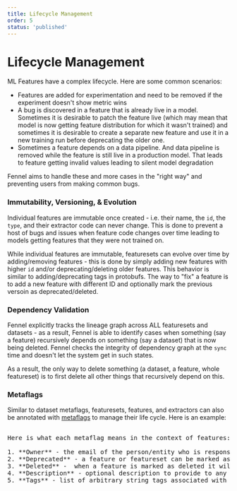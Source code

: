 ```yaml
---
title: Lifecycle Management
order: 5
status: 'published'
---
```


# Lifecycle Management

ML Features have a complex lifecycle. Here are some common scenarios:

* Features are added for experimentation and need to be removed if the experiment doesn't show metric wins
* A bug is discovered in a feature that is already live in a model. Sometimes it is desirable to patch the feature live (which may mean that model is now getting feature distribution for which it wasn't trained) and sometimes it is desirable to create a separate new feature and use it in a new training run before deprecating the older one.&#x20;
* Sometimes a feature depends on a data pipeline. And data pipeline is removed while the feature is still live in a production model. That leads to feature getting invalid values leading to silent model degradation

Fennel aims to handle these and more cases in the "right way" and preventing users from making common bugs.

### Immutability, Versioning, & Evolution

Individual features are immutable once created - i.e. their name, the `id`, the `type`, and their extractor code can never change. This is done to prevent a host of bugs and issues when feature code changes over time leading to models getting features that they were not trained on.&#x20;

While individual features are immutable, featuresets can evolve over time by adding/removing features - this is done by simply adding new features with higher `id` and/or deprecating/deleting older features. This behavior is similar to adding/deprecating tags in protobufs. The way to "fix" a feature is to add a new feature with different ID and optionally mark the previous versoin as deprecated/deleted.&#x20;

### Dependency Validation

Fennel explicitly tracks the lineage graph across ALL featuresets and datasets - as a result, Fennel is able to identify cases when something (say a feature) recursively depends on something (say a dataset) that is now being deleted. Fennel checks the integrity of dependency graph at the `sync` time and doesn't let the system get in such states.&#x20;

As a result, the only way to delete something (a dataset, a feature, whole featureset) is to first delete all other things that recursively depend on this.

### Metaflags

Similar to dataset metaflags, featuresets, features, and extractors can also be annotated with [metaflags](/governance/metaflags) to manage their life cycle. Here is an example:

<pre snippet="featuresets/lifecycle#featureset_metaflags" />

Here is what each metaflag means in the context of features:

1. **Owner** - the email of the person/entity who is responsible for maintaining health of the featureset/feature. Fennel requires every featureset to have an owner to encourage healthy code maintenance.&#x20;
2. **Deprecated** - a feature or featureset can be marked as deprecated to communicate the intent of removing it at some point of time in the future. This serves as documentation and deters new dependencies on the deprecated feature. In the near term, it will be possible to configure Fennel to send periodic emails to any downstream users of the deprecated feature to nudge them to migrate to alternatives.&#x20;
3. **Deleted** -  when a feature is marked as deleted it will no longer be available in the system. Using deleted features elsewhere in the system will fail at the sync time itself.
4. **Description** - optional description to provide to any feature - most commonly used for documentation, not only in code but also in metadata APIs, in Fennel console etc.
5. **Tags** - list of arbitrary string tags associated with each feature.
